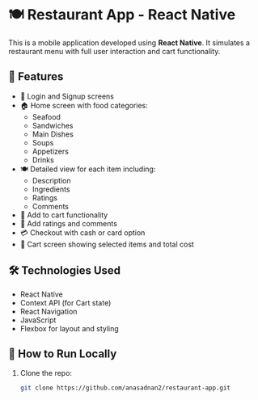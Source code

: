 # 🍽️ Restaurant App - React Native

This is a mobile application developed using **React Native**. It simulates a restaurant menu with full user interaction and cart functionality.

## 📱 Features

- 🔐 Login and Signup screens
- 🏠 Home screen with food categories:
  - Seafood
  - Sandwiches
  - Main Dishes
  - Soups
  - Appetizers
  - Drinks
- 🍽️ Detailed view for each item including:
  - Description
  - Ingredients
  - Ratings
  - Comments
- 🛒 Add to cart functionality
- 💬 Add ratings and comments
- 💳 Checkout with cash or card option
- 🧾 Cart screen showing selected items and total cost

## 🛠️ Technologies Used

- React Native
- Context API (for Cart state)
- React Navigation
- JavaScript
- Flexbox for layout and styling

## 🚀 How to Run Locally

1. Clone the repo:

   ```bash
   git clone https://github.com/anasadnan2/restaurant-app.git
